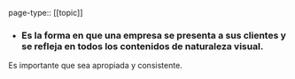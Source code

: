 page-type:: [[topic]]
- ### Es la forma en que una empresa se presenta a sus clientes y se refleja en todos los contenidos de naturaleza visual.

Es importante que sea apropiada y consistente.



